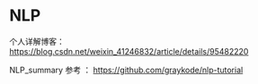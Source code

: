 # NLP
个人详解博客：https://blog.csdn.net/weixin_41246832/article/details/95482220

NLP_summary
参考 ： https://github.com/graykode/nlp-tutorial
